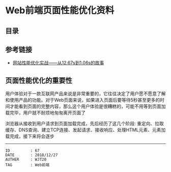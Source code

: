 
# Web前端页面性能优化资料 #

## 目录 ##

## 参考链接 ##

- [网站性能优化实战——从12.67s到1.06s的故事](https://imweb.io/topic/5b6fd3c13cb5a02f33c013bd)

## 页面性能优化的重要性 ##

用户体验对于一款互联网产品来说是非常重要的，它往往决定了用户愿不愿意了解和使用产品的功能。对于Web页面来说，如果进入页面后要等待5秒甚至更多的时间才能看到页面的完整内容，那么这个用户体验是很糟糕的，可能不用等到页面加载完毕，用户就不耐烦地匆匆离开页面了

浏览器从接收到用户请求到页面加载完成，先后经历了这几个阶段: 重定向、拉取缓存、DNS查询、建立TCP连接、发起请求、接收响应、处理HTML元素、元素加载完成，接下来将会逐步

---

```
ID         : 67
DATE       : 2018/12/27
AUTHER     : WJT20
TAG        : Web前端
```
